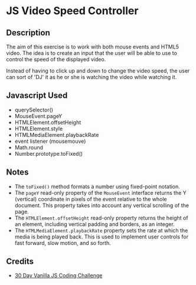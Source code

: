 # JS Video Speed Controller

## Description

The aim of this exercise is to work with both mouse events and HTML5 video. The idea is to create an input that the user will be able to use to control the speed of the displayed video.

Instead of having to click up and down to change the video speed, the user can sort of 'DJ' it as he or she is watching the video while watching it.

## Javascript Used

* querySelector()
* MouseEvent.pageY
* HTMLElement.offsetHeight
* HTMLElement.style
* HTMLMediaElement.playbackRate
* event listener (mousemouve)
* Math.round
* Number.prototype.toFixed()

## Notes

* The `toFixed()` method formats a number using fixed-point notation.
* The `pageY` read-only property of the `MouseEvent` interface returns the Y (vertical) coordinate in pixels of the event relative to the whole document. This property takes into account any vertical scrolling of the page.
* The `HTMLElement.offsetHeight` read-only property returns the height of an element, including vertical padding and borders, as an integer.
* The `HTMLMediaElement.playbackRate` property sets the rate at which the media is being played back. This is used to implement user controls for fast forward, slow motion, and so forth.

## Credits

* [30 Day Vanilla JS Coding Challenge](https://javascript30.com/)
